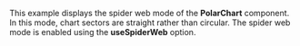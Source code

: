 This example displays the spider web mode of&nbsp;the **PolarChart** component. In&nbsp;this mode, chart sectors are straight rather than circular. The spider web mode is&nbsp;enabled using the **useSpiderWeb** option.
